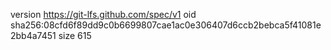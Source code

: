 version https://git-lfs.github.com/spec/v1
oid sha256:08cfd6f89dd9c0b6699807cae1ac0e306407d6ccb2bebca5f41081e2bb4a7451
size 615
